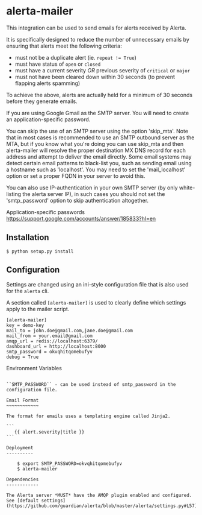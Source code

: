 alerta-mailer
=============

This integration can be used to send emails for alerts received by Alerta.

It is specifically designed to reduce the number of unnecessary emails by ensuring that alerts meet the following criteria:

  * must not be a duplicate alert (ie. ``repeat != True``)
  * must have status of ``open`` or ``closed``
  * must have a current severity *OR* previous severity of ``critical`` or ``major``
  * must not have been cleared down within 30 seconds (to prevent flapping alerts spamming)

To achieve the above, alerts are actually held for a minimum of 30 seconds before they generate emails.

If you are using Google Gmail as the SMTP server. You will need to create an application-specific password.

You can skip the use of an SMTP server using the option 'skip_mta'. Note that in most cases is recommended to
use an SMTP outbound server as the MTA, but if you know what you're doing you can use skip_mta and then alerta-mailer
will resolve the proper destination MX DNS record for each address and attempt to deliver the email directly. Some
email systems may detect certain email patterns to black-list you, such as sending email using a hostname such as
'localhost'. You may need to set the 'mail_localhost' option or set a proper FQDN in your server to avoid this.

You can also use IP-authentication in your own SMTP server (by only white-listing the alerta server IP), in such
cases you should not set the 'smtp_password' option to skip authentication altogether.

Application-specific passwords
https://support.google.com/accounts/answer/185833?hl=en


Installation
------------

    $ python setup.py install

Configuration
-------------

Settings are changed using an ini-style configuration file that is also used for the ``alerta`` cli.

A section called ``[alerta-mailer]`` is used to clearly define which settings apply to the mailer script.

```
[alerta-mailer]
key = demo-key
mail_to = john.doe@gmail.com,jane.doe@gmail.com
mail_from = your.email@gmail.com
amqp_url = redis://localhost:6379/
dashboard_url = http://localhost:8000
smtp_password = okvqhitqomebufyv
debug = True
```

Environment Variables
~~~~~~~~~~~~~~~~~~~~~

``SMTP_PASSWORD`` - can be used instead of smtp_password in the configuration file.

Email Format
~~~~~~~~~~~~

The format for emails uses a templating engine called Jinja2.

```
   {{ alert.severity|title }}
```

Deployment
----------

    $ export SMTP_PASSWORD=okvqhitqomebufyv
    $ alerta-mailer

Dependencies
------------

The Alerta server *MUST* have the AMQP plugin enabled and configured. See [default settings](https://github.com/guardian/alerta/blob/master/alerta/settings.py#L57)
